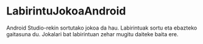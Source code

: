 # LabirintuJokoaAndroid
Android Studio-rekin sortutako jokoa da hau. Labirintuak sortu eta ebazteko gaitasuna du. Jokalari bat labirintuan zehar mugitu daiteke baita ere.
